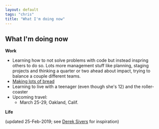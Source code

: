 ```yaml
---
layout: default
tags: "chris"
title: "What I'm doing now"
---
```


## What I'm doing now

__Work__

* Learning how to not solve problems with code but instead inspring others to
  do so. Lots more management stuff like planning, staging projects and
  thinking a quarter or two ahead about impact, trying to balance a couple
  different teams.
* [Making lots of bread](https://instagram.com/cwinterspgh)
* Learning to live with a teenager (even though she's 12) and the roller-coaster
* Upcoming travel:
    * March 25-29, Oakland, Calif.

__Life__

(updated 25-Feb-2019; see [Derek Sivers](http://sivers.org/now) for inspiration)

